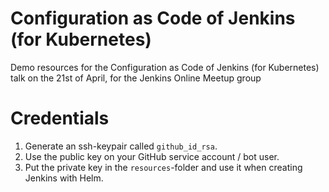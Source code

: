 # Configuration as Code of Jenkins (for Kubernetes)

Demo resources for the Configuration as Code of Jenkins (for Kubernetes) talk on the 21st of April, for the Jenkins Online Meetup group

# Credentials

1. Generate an ssh-keypair called `github_id_rsa`.
1. Use the public key on your GitHub service account / bot user.
1. Put the private key in the `resources`-folder and use it when creating Jenkins with Helm.
